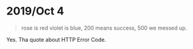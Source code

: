 # 2019/Oct 4
> rose is red violet is blue, 200 means success, 500 we messed up.

Yes. Tha quote about HTTP Error Code.